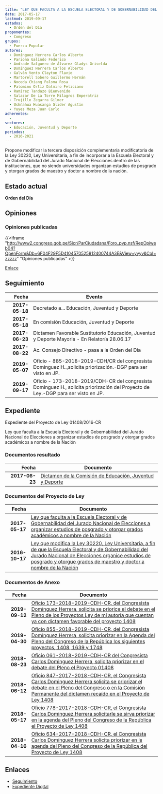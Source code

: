 ```yaml
---
title: "LEY QUE FACULTA A LA ESCUELA ELECTORAL Y DE GOBERNABILIDAD DEL JURADO NACIONAL DE ELECCIONES A ORGANIZAR ESTUDIOS DE POSGRADO Y OTORGAR GRADOS ACADÉMICOS A NOMBRE DE LA NACIÓN"
date: 2017-05-17
lastmod: 2019-09-17
estados: 
  - Orden del Día
proponentes: 
  - Congreso
grupos: 
  - Fuerza Popular
autores: 
  - Domínguez Herrera Carlos Alberto
  - Pariona Galindo Federico
  - Andrade Salguero de Álvarez Gladys Griselda
  - Domínguez Herrera Carlos Alberto
  - Galván Vento Clayton Flavio
  - Martorell Sobero Guillermo Hernán
  - Noceda Chiang Paloma Rosa
  - Palomino Ortiz Dalmiro Feliciano
  - Ramírez Tandazo Bienvenido
  - Salazar De La Torre Milagros Emperatriz
  - Trujillo Zegarra Gilmer
  - Ushñahua Huasanga Glider Agustín
  - Yuyes Meza Juan Carlo
adherentes: 
  - 
sectores: 
  - Educación, Juventud y Deporte
periodos: 
  - 2016-2021
---
```


Propone modificar la tercera disposición complementaria modificatoria de la Ley 30220, Ley Universitaria, a fin de incorporar a la Escuela Electoral y de Gobernabilidad del Jurado Nacional de Elecciones dentro de las instituciones, que no siendo universidades organizan estudios de posgrado y otorgan grados de maestro y doctor a nombre de la nación.


## Estado actual

**Orden del Día**

## Opiniones

### Opiniones publicadas

{{<iframe "http://www2.congreso.gob.pe/Sicr/ParCiudadana/Foro_pvp.nsf/RepOpiweb04?OpenForm&Db=6F04F29F5D4104570525812400744A3E&View=yyyy&Col=zzzzz" "Opiniones publicadas" >}}

[Enlace](http://www2.congreso.gob.pe/Sicr/ParCiudadana/Foro_pvp.nsf/RepOpiweb04?OpenForm&Db=6F04F29F5D4104570525812400744A3E&View=yyyy&Col=zzzzz)

## Seguimiento

| Fecha | Evento |
|------:|--------|
| **2017-05-18** | Decretado a... Educación, Juventud y Deporte|
| **2017-05-18** | En comisión Educación, Juventud y Deporte|
| **2017-06-23** | Dictamen Favorable Sustitutorio Educación, Juventud y Deporte Mayoria - En Relatoría 28.06.17|
| **2017-08-22** | Ac. Consejo Directivo - pasa a la Orden del Día|
| **2019-05-07** | Oficio - 885-2018-2019-CDH/CR del congresista Dominguez H..,solicita priorización.-DGP para ser visto en JP.|
| **2019-09-17** | Oficio - 173-2018-2019/CDH-CR del congresista Domínguez H., solicita priorización del Proyecto de Ley.-DGP para ser visto en JP.|


## Expediente

Expediente del Proyecto de Ley 01408/2016-CR

Ley que faculta a la Escuela Electoral y de Gobernabilidad del Jurado Nacional de Elecciones a organizar estudios de posgrado y otorgar grados académicos a nombre de la Nación


### Documentos resultado

| Fecha | Documento |
|------:|--------|
| **2017-06-23** | [Dictamen de la Comisión de Educación, Juventud y Deporte](http://www.leyes.congreso.gob.pe/Documentos/2016_2021/Dictamenes/Proyectos_de_Ley/00416DC10MAY20170623.pdf) |

### Documentos del Proyecto de Ley

| Fecha | Documento |
|------:|--------|
| **2017-05-17** | [Ley que faculta a la Escuela Electoral y de Gobernabilidad del Jurado Nacional de Elecciones a organizar estudios de posgrado y otorgar grados académicos a nombre de la Nación](http://www.leyes.congreso.gob.pe/Documentos/2016_2021/Proyectos_de_Ley_y_de_Resoluciones_Legislativas/PL0140820170517.pdf) |
| **2016-10-17** | [Ley que modifica la Ley 30220, Ley Universitaria, a fin de que la Escuela Electoral y de Gobernabilidad del Jurado Nacional de Elecciones organice estudios de posgrado y otorgue grados de maestro y doctor a nombre de la Nación](http://www.leyes.congreso.gob.pe/Documentos/2016_2021/Proyectos_de_Ley_y_de_Resoluciones_Legislativas/PL0041620161017.pdf) |

### Documentos de Anexo

| Fecha | Documento |
|------:|--------|
| **2019-09-12** | [Oficio 173-2018-2019-CDH-CR, del Congresista Domínguez Herrera, solicita se priorice el debate en el Pleno de los Proyectos Ley de mi autoría que cuentan ya con dictamen favorable del proyecto 1408](http://www.leyes.congreso.gob.pe/Documentos/2016_2021/Oficios/Congresistas/OFICIO-173-2018-2019-CDH-CR.pdf) |
| **2019-04-30** | [Oficio 855-2018-2019-CDH-CR, del Congresista Domínguez Herrera, solicita priorizar en la Agenda del Pleno del Congreso de la República los siguientes proyectos, 1408, 1639 y 1748](http://www.leyes.congreso.gob.pe/Documentos/2016_2021/Oficios/Congresistas/OFICIO-855-2018-2019-CDH-CR.pdf) |
| **2018-08-23** | [Oficio 061-2018-2019-CDH-CR del Congresista Carlos Dominguez Herrera, solicita priorizar en el debate del Pleno el Proyecto 01408](http://www.leyes.congreso.gob.pe/Documentos/2016_2021/Oficios/Congresistas/OFICIO-061-2018-2019-CDH-CR.pdf) |
| **2018-06-12** | [Oficio 847-2017-2018-CDH-CR, el Congresista Carlos Dominguez Herrera solicita se priorizar el debate en el Pleno del Congreso o en la Comisión Permanente del dictamen recaído en el Proyecto de Ley 1408](http://www.leyes.congreso.gob.pe/Documentos/2016_2021/Oficios/Congresistas/OFICIO-847-2017-2018-CDH-CR.pdf) |
| **2018-05-17** | [Oficio 778-2017-2018-CDH-CR, el Congresista Carlos Domínguez Herrera solicitarle se sirva priorizar en la agenda del Pleno del Congreso de la República el Proyecto de Ley 1408](http://www.leyes.congreso.gob.pe/Documentos/2016_2021/Oficios/Congresistas/OFICIO-778-2017-2018-CDH-CR.pdf) |
| **2018-04-16** | [Oficio 634-2017-2018-CDH-CR, el Congresista Carlos Domínguez Herrera solicita priorizar en la agenda del Pleno del Congreso de la República del Proyecto de Ley 1408](http://www.leyes.congreso.gob.pe/Documentos/2016_2021/Oficios/Congresistas/OFICIO-634-2017-2018-CDH-CR.pdf) |

## Enlaces 

- [Seguimiento](http://www2.congreso.gob.pe/Sicr/TraDocEstProc/CLProLey2016.nsf/f7fff46988ca05b1052578e100829cc7/04600a953d9bada60525812400588d2b?OpenDocument)
- [Expediente Digital](http://www2.congreso.gob.pehttp://www2.congreso.gob.pe/Sicr/TraDocEstProc/CLProLey2016.nsf/f7fff46988ca05b1052578e100829cc7/04600a953d9bada60525812400588d2b?OpenDocument&Click=05257FB7005EB655.eb71d0cf91d8294e05256cdf006b5706/$Body/0.1C6C)
